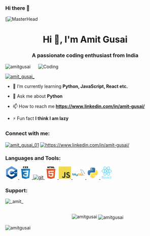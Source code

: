 ### Hi there 👋

[![MasterHead](https://www.eff.org/files/banner_library/23faafd5-8296-4ae4-98d2-ed4175caaf27.png)
<h1 align="center">Hi 👋, I'm Amit Gusai</h1>
<h3 align="center">A passionate coding enthusiast from India</h3>
<img align="right" alt="Coding" width="400" src="https://media.tenor.com/rePDfDWO3XoAAAAd/hacking.gif">

<p align="left"> <img src="https://komarev.com/ghpvc/?username=amitgusai&label=Profile%20views&color=0e75b6&style=flat" alt="amitgusai" /> </p>

<p align="left"> <a href="https://twitter.com/amit_gusai_" target="blank"><img src="https://img.shields.io/twitter/follow/amit_gusai_01?logo=twitter&style=for-the-badge" alt="amit_gusai_" /></a> </p>

- 🌱 I’m currently learning **Python, JavaScript, React etc.**

- 💬 Ask me about **Python**

- 📫 How to reach me **https://www.linkedin.com/in/amit-gusai/**

- ⚡ Fun fact **I think I am lazy**

<h3 align="left">Connect with me:</h3>
<p align="left">
<a href="https://twitter.com/amit_gusai_01" target="blank"><img align="center" src="https://raw.githubusercontent.com/rahuldkjain/github-profile-readme-generator/master/src/images/icons/Social/twitter.svg" alt="amit_gusai_01" height="30" width="40" /></a>
<a href="https://www.linkedin.com/in/amit-gusai/" target="blank"><img align="center" src="https://raw.githubusercontent.com/rahuldkjain/github-profile-readme-generator/master/src/images/icons/Social/linked-in-alt.svg" alt="https://www.linkedin.com/in/amit-gusai/" height="30" width="40" /></a>
</p>

<h3 align="left">Languages and Tools:</h3>
<p align="left"> <a href="https://www.w3schools.com/cpp/" target="_blank" rel="noreferrer"> <img src="https://raw.githubusercontent.com/devicons/devicon/master/icons/cplusplus/cplusplus-original.svg" alt="cplusplus" width="40" height="40"/> </a> <a href="https://www.w3schools.com/css/" target="_blank" rel="noreferrer"> <img src="https://raw.githubusercontent.com/devicons/devicon/master/icons/css3/css3-original-wordmark.svg" alt="css3" width="40" height="40"/> </a> <a href="https://git-scm.com/" target="_blank" rel="noreferrer"> <img src="https://www.vectorlogo.zone/logos/git-scm/git-scm-icon.svg" alt="git" width="40" height="40"/> </a> <a href="https://www.w3.org/html/" target="_blank" rel="noreferrer"> <img src="https://raw.githubusercontent.com/devicons/devicon/master/icons/html5/html5-original-wordmark.svg" alt="html5" width="40" height="40"/> </a> <a href="https://developer.mozilla.org/en-US/docs/Web/JavaScript" target="_blank" rel="noreferrer"> <img src="https://raw.githubusercontent.com/devicons/devicon/master/icons/javascript/javascript-original.svg" alt="javascript" width="40" height="40"/> </a> <a href="https://www.mysql.com/" target="_blank" rel="noreferrer"> <img src="https://raw.githubusercontent.com/devicons/devicon/master/icons/mysql/mysql-original-wordmark.svg" alt="mysql" width="40" height="40"/> </a> <a href="https://www.python.org" target="_blank" rel="noreferrer"> <img src="https://raw.githubusercontent.com/devicons/devicon/master/icons/python/python-original.svg" alt="python" width="40" height="40"/> </a> <a href="https://reactjs.org/" target="_blank" rel="noreferrer"> <img src="https://raw.githubusercontent.com/devicons/devicon/master/icons/react/react-original-wordmark.svg" alt="react" width="40" height="40"/> </a> </p>

<h3 align="left">Support:</h3>
<p><a href="https://www.buymeacoffee.com/_amit_"> <img align="left" src="https://cdn.buymeacoffee.com/buttons/v2/default-yellow.png" height="50" width="210" alt="_amit_" /></a></p><br><br>

<p><img align="left" src="https://github-readme-stats.vercel.app/api/top-langs?username=amitgusai&show_icons=true&locale=en&layout=compact" alt="amitgusai" /></p>

<p>&nbsp;<img align="center" src="https://github-readme-stats.vercel.app/api?username=amitgusai&show_icons=true&locale=en" alt="amitgusai" /></p>

<p><img align="center" src="https://github-readme-streak-stats.herokuapp.com/?user=amitgusai&" alt="amitgusai" /></p>


<!--
**Amitgusai/Amitgusai** is a ✨ _special_ ✨ repository because its `README.md` (this file) appears on your GitHub profile.

Here are some ideas to get you started:

- 🔭 I’m currently working on ...
- 🌱 I’m currently learning ...
- 👯 I’m looking to collaborate on ...
- 🤔 I’m looking for help with ...
- 💬 Ask me about ...
- 📫 How to reach me: ...
- 😄 Pronouns: ...
- ⚡ Fun fact: ...
-->
